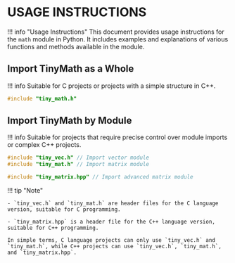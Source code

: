 # USAGE INSTRUCTIONS

!!! info "Usage Instructions"
    This document provides usage instructions for the `math` module in Python. 
    It includes examples and explanations of various functions and methods available in the module.

## Import TinyMath as a Whole

!!! info
    Suitable for C projects or projects with a simple structure in C++.

```c
#include "tiny_math.h"
```

## Import TinyMath by Module
!!! info
    Suitable for projects that require precise control over module imports or complex C++ projects.

```c
#include "tiny_vec.h" // Import vector module
#include "tiny_mat.h" // Import matrix module
```

```cpp
#include "tiny_matrix.hpp" // Import advanced matrix module
```

!!! tip "Note"

    - `tiny_vec.h` and `tiny_mat.h` are header files for the C language version, suitable for C programming.

    - `tiny_matrix.hpp` is a header file for the C++ language version, suitable for C++ programming.

    In simple terms, C language projects can only use `tiny_vec.h` and `tiny_mat.h`, while C++ projects can use `tiny_vec.h`, `tiny_mat.h`, and `tiny_matrix.hpp`.